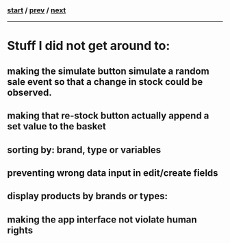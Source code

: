 ### [start](0.md) / [prev](5.md) / [next](7.md)
---
# Stuff I did not get around to:

##  making the simulate button simulate a random sale event so that a change in stock could be observed. 

##  making that re-stock button actually append a set value to the basket

##  sorting by: brand, type or variables

##  preventing wrong data input in edit/create fields

##  display products by brands or types:

##  making the app interface not violate human rights
